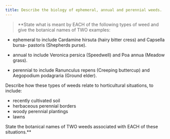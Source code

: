 ```yaml
---
title: Describe the biology of ephemeral, annual and perennial weeds.
---
```



> **State what is meant by EACH of the following
types of weed and give the botanical names of
TWO examples:
 
- ephemeral to include Cardamine hirsuta
(hairy bitter cress) and Capsella bursa-
pastoris (Shepherds purse).
 
- annual to include Veronica persica
(Speedwell) and Poa annua (Meadow
grass).
 
- perennial to include Ranunculus repens
(Creeping buttercup) and Aegopodium
podagraria (Ground elder).
 
Describe how these types of weeds relate to
horticultural situations, to include:
 
- recently cultivated soil
- herbaceous perennial borders
- woody perennial plantings
- lawns
 
State the botanical names of TWO weeds
associated with EACH of these situations.** 

